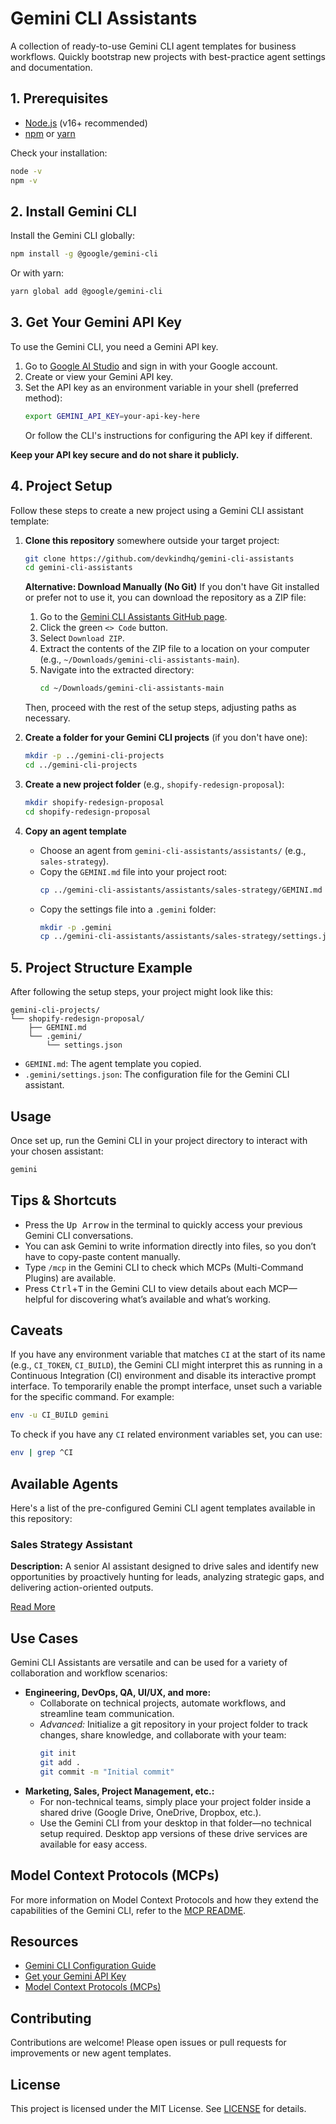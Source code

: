 # Gemini CLI Assistants

A collection of ready-to-use Gemini CLI agent templates for business workflows. Quickly bootstrap new projects with best-practice agent settings and documentation.

## 1. Prerequisites
- [Node.js](https://nodejs.org/) (v16+ recommended)
- [npm](https://www.npmjs.com/) or [yarn](https://yarnpkg.com/)

Check your installation:
```sh
node -v
npm -v
```

## 2. Install Gemini CLI

Install the Gemini CLI globally:

```sh
npm install -g @google/gemini-cli
```

Or with yarn:

```sh
yarn global add @google/gemini-cli
```

## 3. Get Your Gemini API Key

To use the Gemini CLI, you need a Gemini API key.

1. Go to [Google AI Studio](https://aistudio.google.com/app/apikey) and sign in with your Google account.
2. Create or view your Gemini API key.
3. Set the API key as an environment variable in your shell (preferred method):
   ```sh
   export GEMINI_API_KEY=your-api-key-here
   ```
   Or follow the CLI's instructions for configuring the API key if different.

**Keep your API key secure and do not share it publicly.**

## 4. Project Setup

Follow these steps to create a new project using a Gemini CLI assistant template:

1. **Clone this repository** somewhere outside your target project:
   ```sh
   git clone https://github.com/devkindhq/gemini-cli-assistants
   cd gemini-cli-assistants
   ```

   **Alternative: Download Manually (No Git)**
   If you don't have Git installed or prefer not to use it, you can download the repository as a ZIP file:
   1. Go to the [Gemini CLI Assistants GitHub page](https://github.com/devkindhq/gemini-cli-assistants).
   2. Click the green `<> Code` button.
   3. Select `Download ZIP`.
   4. Extract the contents of the ZIP file to a location on your computer (e.g., `~/Downloads/gemini-cli-assistants-main`).
   5. Navigate into the extracted directory:
      ```sh
      cd ~/Downloads/gemini-cli-assistants-main
      ```
   Then, proceed with the rest of the setup steps, adjusting paths as necessary.
2. **Create a folder for your Gemini CLI projects** (if you don't have one):
   ```sh
   mkdir -p ../gemini-cli-projects
   cd ../gemini-cli-projects
   ```
3. **Create a new project folder** (e.g., `shopify-redesign-proposal`):
   ```sh
   mkdir shopify-redesign-proposal
   cd shopify-redesign-proposal
   ```
4. **Copy an agent template**
   - Choose an agent from `gemini-cli-assistants/assistants/` (e.g., `sales-strategy`).
   - Copy the `GEMINI.md` file into your project root:
     ```sh
     cp ../gemini-cli-assistants/assistants/sales-strategy/GEMINI.md .
     ```
   - Copy the settings file into a `.gemini` folder:
     ```sh
     mkdir -p .gemini
     cp ../gemini-cli-assistants/assistants/sales-strategy/settings.json .gemini/settings.json
     ```

## 5. Project Structure Example

After following the setup steps, your project might look like this:

```
gemini-cli-projects/
└── shopify-redesign-proposal/
    ├── GEMINI.md
    └── .gemini/
        └── settings.json
```

- `GEMINI.md`: The agent template you copied.
- `.gemini/settings.json`: The configuration file for the Gemini CLI assistant.

## Usage

Once set up, run the Gemini CLI in your project directory to interact with your chosen assistant:

```sh
gemini
```

## Tips & Shortcuts

- Press the <kbd>Up Arrow</kbd> in the terminal to quickly access your previous Gemini CLI conversations.
- You can ask Gemini to write information directly into files, so you don’t have to copy-paste content manually.
- Type `/mcp` in the Gemini CLI to check which MCPs (Multi-Command Plugins) are available.
- Press <kbd>Ctrl</kbd>+<kbd>T</kbd> in the Gemini CLI to view details about each MCP—helpful for discovering what’s available and what’s working.

## Caveats

If you have any environment variable that matches `CI` at the start of its name (e.g., `CI_TOKEN`, `CI_BUILD`), the Gemini CLI might interpret this as running in a Continuous Integration (CI) environment and disable its interactive prompt interface. To temporarily enable the prompt interface, unset such a variable for the specific command. For example:

```sh
env -u CI_BUILD gemini
```

To check if you have any `CI` related environment variables set, you can use:

```sh
env | grep ^CI
```

## Available Agents

Here's a list of the pre-configured Gemini CLI agent templates available in this repository:

### Sales Strategy Assistant

**Description:** A senior AI assistant designed to drive sales and identify new opportunities by proactively hunting for leads, analyzing strategic gaps, and delivering action-oriented outputs.

[Read More](assistants/sales-strategy/GEMINI.md)

## Use Cases

Gemini CLI Assistants are versatile and can be used for a variety of collaboration and workflow scenarios:

- **Engineering, DevOps, QA, UI/UX, and more:**
  - Collaborate on technical projects, automate workflows, and streamline team communication.
  - *Advanced:* Initialize a git repository in your project folder to track changes, share knowledge, and collaborate with your team:
    ```sh
    git init
    git add .
    git commit -m "Initial commit"
    ```
- **Marketing, Sales, Project Management, etc.:**
  - For non-technical teams, simply place your project folder inside a shared drive (Google Drive, OneDrive, Dropbox, etc.).
  - Use the Gemini CLI from your desktop in that folder—no technical setup required. Desktop app versions of these drive services are available for easy access.

## Model Context Protocols (MCPs)

For more information on Model Context Protocols and how they extend the capabilities of the Gemini CLI, refer to the [MCP README](mcp/README.md).

## Resources

- [Gemini CLI Configuration Guide](https://github.com/google-gemini/gemini-cli/blob/main/docs/cli/configuration.md)
- [Get your Gemini API Key](https://aistudio.google.com/app/apikey)
- [Model Context Protocols (MCPs)](mcp/README.md)

## Contributing

Contributions are welcome! Please open issues or pull requests for improvements or new agent templates.

## License

This project is licensed under the MIT License. See [LICENSE](LICENSE) for details.